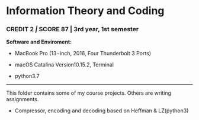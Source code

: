 # Information Theory and Coding

### CREDIT 2 *|* SCORE 87 | 3rd year, 1st semester

**Software and Enviroment:**

- MacBook Pro (13−inch, 2016, Four Thunderbolt 3 Ports)

- macOS Catalina Version10.15.2, Terminal
- python3.7

***

This folder contains some of my course projects. Others are writing assignments.

- Compressor, encoding and decoding based on Heffman & LZ(python3)


